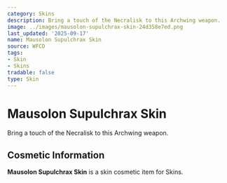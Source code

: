 ```yaml
---
category: Skins
description: Bring a touch of the Necralisk to this Archwing weapon.
image: ../images/mausolon-supulchrax-skin-24d358e7ed.png
last_updated: '2025-09-17'
name: Mausolon Supulchrax Skin
source: WFCD
tags:
- Skin
- Skins
tradable: false
type: Skin
---
```


# Mausolon Supulchrax Skin

Bring a touch of the Necralisk to this Archwing weapon.

## Cosmetic Information

**Mausolon Supulchrax Skin** is a skin cosmetic item for Skins.

